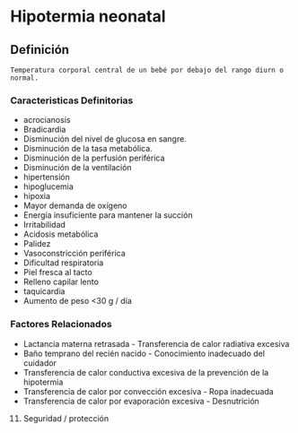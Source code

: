 # Hipotermia neonatal
## Definición
	Temperatura corporal central de un bebé por debajo del rango diurn o normal.

### Caracteristicas Definitorias
- acrocianosis   
- Bradicardia   
- Disminución del nivel de glucosa 
en sangre.   
- Disminución de la tasa 
metabólica.   
- Disminución de la perfusión 
periférica   
- Disminución de la ventilación   
- hipertensión   
- hipoglucemia   
- hipoxia   
- Mayor demanda de oxígeno    
- Energía insuficiente para 
mantener la succión   
- Irritabilidad   
- Acidosis metabólica   
- Palidez   
- Vasoconstricción periférica   
- Dificultad respiratoria   
- Piel fresca al tacto   
- Relleno capilar lento   
- taquicardia   
- Aumento de peso <30 g / día

### Factores Relacionados
- Lactancia materna retrasada  - Transferencia de calor radiativa 
excesiva  
- Baño temprano del recién nacido  - Conocimiento inadecuado del 
cuidador  
- Transferencia de calor conductiva 
excesiva   de la prevención de la 
hipotermia  
- Transferencia de calor por 
convección excesiva  - Ropa inadecuada  
- Transferencia de calor por 
evaporación excesiva  - Desnutrición   
 11. Seguridad / protección

